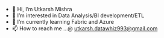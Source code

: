 - 👋 Hi, I’m Utkarsh Mishra
- 👀 I’m interested in Data Analysis/BI development/ETL
- 🌱 I’m currently learning Fabric and Azure
- 📫 How to reach me ...@ utkarsh.datawhiz993@gmail.com

<!---
utkarshdatawhiz993/utkarshdatawhiz993 is a ✨ special ✨ repository because its `README.md` (this file) appears on your GitHub profile.
You can click the Preview link to take a look at your changes.
--->
